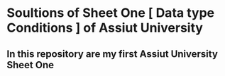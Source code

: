 <a href="![image](https://github.com/user-attachments/assets/8ed791ef-0867-4493-911f-3312b5539636)
"></a>
 # Soultions of Sheet One [ Data type Conditions ] of Assiut University

## In this repository are my first Assiut University Sheet One 
